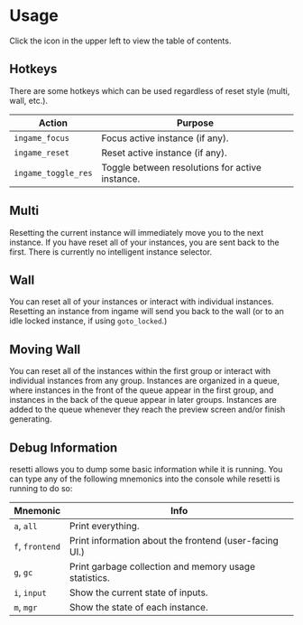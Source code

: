 # Usage

Click the icon in the upper left to view the table of contents.

## Hotkeys

There are some hotkeys which can be used regardless of reset style (multi, wall,
etc.).

| Action              | Purpose                                         |
|---------------------|-------------------------------------------------|
| `ingame_focus`      | Focus active instance (if any).                 |
| `ingame_reset`      | Reset active instance (if any).                 |
| `ingame_toggle_res` | Toggle between resolutions for active instance. |

## Multi

Resetting the current instance will immediately move you to the next instance.
If you have reset all of your instances, you are sent back to the first. There
is currently no intelligent instance selector.

## Wall

You can reset all of your instances or interact with individual instances.
Resetting an instance from ingame will send you back to the wall (or to an idle
locked instance, if using `goto_locked`.)

## Moving Wall

You can reset all of the instances within the first group or interact with
individual instances from any group. Instances are organized in a queue, where
instances in the front of the queue appear in the first group, and instances in
the back of the queue appear in later groups. Instances are added to the queue
whenever they reach the preview screen and/or finish generating.

## Debug Information

resetti allows you to dump some basic information while it is running. You can
type any of the following mnemonics into the console while resetti is running
to do so:

| Mnemonic        | Info                                                   |
|-----------------|--------------------------------------------------------|
| `a`, `all`      | Print everything.                                      |
| `f`, `frontend` | Print information about the frontend (user-facing UI.) |
| `g`, `gc`       | Print garbage collection and memory usage statistics.  |
| `i`, `input`    | Show the current state of inputs.                      |
| `m`, `mgr`      | Show the state of each instance.                       |
